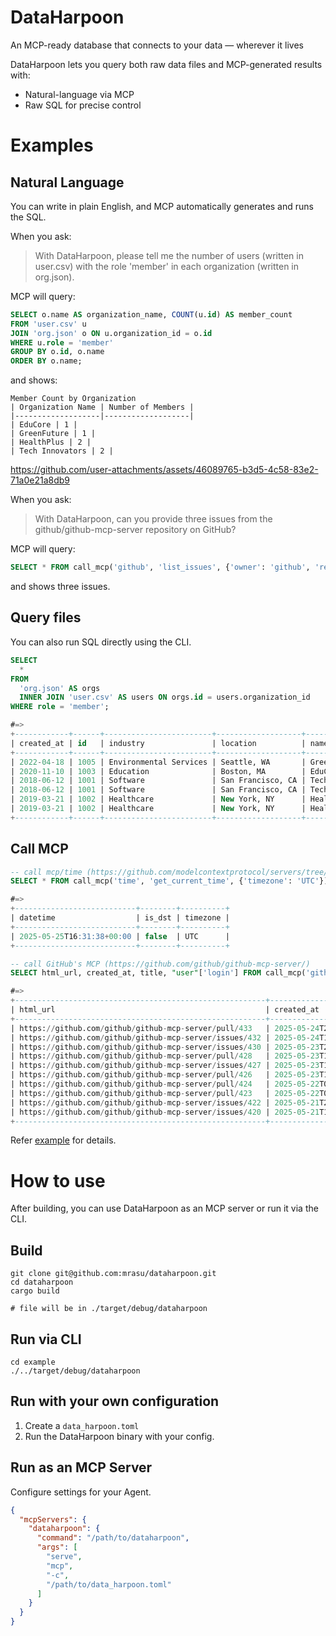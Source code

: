 # DataHarpoon

An MCP-ready database that connects to your data — wherever it lives

DataHarpoon lets you query both raw data files and MCP-generated results with:
* Natural-language via MCP
* Raw SQL for precise control

# Examples

## Natural Language

You can write in plain English, and MCP automatically generates and runs the SQL.

When you ask:

> With DataHarpoon, please tell me the number of users (written in user.csv) with the role 'member' in each organization (written in org.json).

MCP will query:

```sql
SELECT o.name AS organization_name, COUNT(u.id) AS member_count
FROM 'user.csv' u
JOIN 'org.json' o ON u.organization_id = o.id
WHERE u.role = 'member'
GROUP BY o.id, o.name
ORDER BY o.name;
```

and shows:

```
Member Count by Organization
| Organization Name | Number of Members |
|-------------------|-------------------|
| EduCore | 1 |
| GreenFuture | 1 |
| HealthPlus | 2 |
| Tech Innovators | 2 |
```

https://github.com/user-attachments/assets/46089765-b3d5-4c58-83e2-71a0e21a8db9

When you ask:

> With DataHarpoon, can you provide three issues from the github/github-mcp-server repository on GitHub?

MCP will query:
```sql
SELECT * FROM call_mcp('github', 'list_issues', {'owner': 'github', 'repo': 'github-mcp-server', 'perPage': 3}) LIMIT 3
```

and shows three issues.

## Query files

You can also run SQL directly using the CLI.

```sql
SELECT 
  *
FROM
  'org.json' AS orgs 
  INNER JOIN 'user.csv' AS users ON orgs.id = users.organization_id
WHERE role = 'member';

#=>
+------------+------+------------------------+-------------------+-----------------+----+-----------------+------------+------------------------+------------+--------+
| created_at | id   | industry               | location          | name            | id | organization_id | user_name  | email                  | join_date  | role   |
+------------+------+------------------------+-------------------+-----------------+----+-----------------+------------+------------------------+------------+--------+
| 2022-04-18 | 1005 | Environmental Services | Seattle, WA       | GreenFuture     | 9  | 1005            | raj_kumar  | raj.kumar@example.com  | 2025-03-12 | member |
| 2020-11-10 | 1003 | Education              | Boston, MA        | EduCore         | 8  | 1003            | lisa_chan  | lisa.chan@example.com  | 2025-03-09 | member |
| 2018-06-12 | 1001 | Software               | San Francisco, CA | Tech Innovators | 1  | 1001            | john_doe   | john.doe@example.com   | 2025-01-15 | member |
| 2018-06-12 | 1001 | Software               | San Francisco, CA | Tech Innovators | 6  | 1001            | nina_patel | nina.patel@example.com | 2025-03-05 | member |
| 2019-03-21 | 1002 | Healthcare             | New York, NY      | HealthPlus      | 3  | 1002            | alice_wong | alice.wong@example.com | 2025-02-02 | member |
| 2019-03-21 | 1002 | Healthcare             | New York, NY      | HealthPlus      | 5  | 1002            | chris_lee  | chris.lee@example.com  | 2025-03-01 | member |
+------------+------+------------------------+-------------------+-----------------+----+-----------------+------------+------------------------+------------+--------+

```

## Call MCP

```sql
-- call mcp/time (https://github.com/modelcontextprotocol/servers/tree/main/src/time)
SELECT * FROM call_mcp('time', 'get_current_time', {'timezone': 'UTC'});

#=>
+---------------------------+--------+----------+
| datetime                  | is_dst | timezone |
+---------------------------+--------+----------+
| 2025-05-25T16:31:38+00:00 | false  | UTC      |
+---------------------------+--------+----------+
```

```sql
-- call GitHub's MCP (https://github.com/github/github-mcp-server/)
SELECT html_url, created_at, title, "user"['login'] FROM call_mcp('github', 'list_issues', {'owner': 'github', 'repo': 'github-mcp-server', 'perPage': 10});

#=>
+--------------------------------------------------------+----------------------+---------------------------------------------------------------------------------------+-----------------------+
| html_url                                               | created_at           | title                                                                                 | tmp_table.user[login] |
+--------------------------------------------------------+----------------------+---------------------------------------------------------------------------------------+-----------------------+
| https://github.com/github/github-mcp-server/pull/433   | 2025-05-24T20:08:41Z | github-mcp-server with Claude Code not working                                        | aryasoni98            |
| https://github.com/github/github-mcp-server/issues/432 | 2025-05-24T18:34:33Z | Repository Access Management                                                          | dschmag               |
| https://github.com/github/github-mcp-server/issues/430 | 2025-05-23T21:29:40Z | Pagination not working well                                                           | SamMorrowDrums        |
| https://github.com/github/github-mcp-server/pull/428   | 2025-05-23T11:35:31Z | Add opt-in filtering for content from users without push access                       | Copilot               |
| https://github.com/github/github-mcp-server/issues/427 | 2025-05-23T11:35:21Z | Add an opt-in way to limit issue, comment and PR input from users without push access | SamMorrowDrums        |
| https://github.com/github/github-mcp-server/pull/426   | 2025-05-23T10:45:44Z | [WIP] Invisible character filtering                                                   | Copilot               |
| https://github.com/github/github-mcp-server/pull/424   | 2025-05-22T08:24:28Z | Add ability to manage and list starred repositories                                   | LukasPoque            |
| https://github.com/github/github-mcp-server/pull/423   | 2025-05-22T06:25:56Z | feat: Add mark_pr_ready_for_review tool                                               | efouts                |
| https://github.com/github/github-mcp-server/issues/422 | 2025-05-21T23:24:05Z | Support completions for GH resources                                                  | connor4312            |
| https://github.com/github/github-mcp-server/issues/420 | 2025-05-21T11:36:50Z | Failed API calls should not be failures, not errors                                   | SamMorrowDrums        |
+--------------------------------------------------------+----------------------+---------------------------------------------------------------------------------------+-----------------------+
```

Refer [example](./example) for details.

# How to use

After building, you can use DataHarpoon as an MCP server or run it via the CLI.

## Build

```shell
git clone git@github.com:mrasu/dataharpoon.git
cd dataharpoon
cargo build

# file will be in ./target/debug/dataharpoon
```

## Run via CLI

```shell
cd example
./../target/debug/dataharpoon
```

## Run with your own configuration

1. Create a `data_harpoon.toml`
2. Run the DataHarpoon binary with your config.

## Run as an MCP Server

Configure settings for your Agent.

```json
{
  "mcpServers": {
    "dataharpoon": {
      "command": "/path/to/dataharpoon",
      "args": [
        "serve",
        "mcp",
        "-c",
        "/path/to/data_harpoon.toml"
      ]
    }
  }
}
```
